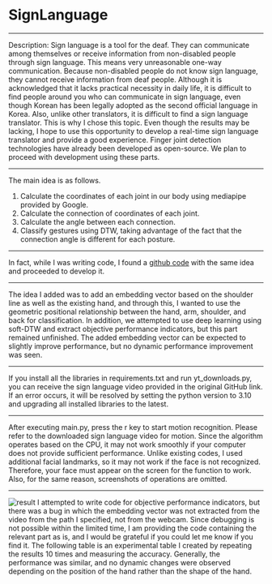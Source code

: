 # SignLanguage
----
Description: Sign language is a tool for the deaf. They can communicate among themselves or receive information from non-disabled people through sign language. This means very unreasonable one-way communication. Because non-disabled people do not know sign language, they cannot receive information from deaf people. Although it is acknowledged that it lacks practical necessity in daily life, it is difficult to find people around you who can communicate in sign language, even though Korean has been legally adopted as the second official language in Korea. Also, unlike other translators, it is difficult to find a sign language translator. This is why I chose this topic. Even though the results may be lacking, I hope to use this opportunity to develop a real-time sign language translator and provide a good experience. Finger joint detection technologies have already been developed as open-source. We plan to proceed with development using these parts.
***
The main idea is as follows.
1. Calculate the coordinates of each joint in our body using mediapipe provided by Google.
2. Calculate the connection of coordinates of each joint.
3. Calculate the angle between each connection.
4. Classify gestures using DTW, taking advantage of the fact that the connection angle is different for each posture.
***
In fact, while I was writing code, I found a [github code](https://github.com/gabguerin/Sign-Language-Recognition--MediaPipe-DTW) with the same idea and proceeded to develop it. 
***
The idea I added was to add an embedding vector based on the shoulder line as well as the existing hand, and through this, I wanted to use the geometric positional relationship between the hand, arm, shoulder, and back for classification. In addition, we attempted to use deep learning using soft-DTW and extract objective performance indicators, but this part remained unfinished.
The added embedding vector can be expected to slightly improve performance, but no dynamic performance improvement was seen.
***
If you install all the libraries in requirements.txt and run yt_downloads.py, you can receive the sign language video provided in the original GitHub link. If an error occurs, it will be resolved by setting the python version to 3.10 and upgrading all installed libraries to the latest.
***
After executing main.py, press the r key to start motion recognition. Please refer to the downloaded sign language video for motion. Since the algorithm operates based on the CPU, it may not work smoothly if your computer does not provide sufficient performance.
Unlike existing codes, I used additional facial landmarks, so it may not work if the face is not recognized. Therefore, your face must appear on the screen for the function to work. Also, for the same reason, screenshots of operations are omitted.
***
![result](https://github.com/stellacustodis/SignLanguage/assets/104292502/689094f9-3677-48dd-ae35-d6d99f81d8ab)
I attempted to write code for objective performance indicators, but there was a bug in which the embedding vector was not extracted from the video from the path I specified, not from the webcam. Since debugging is not possible within the limited time, I am providing the code containing the relevant part as is, and I would be grateful if you could let me know if you find it.
The following table is an experimental table I created by repeating the results 10 times and measuring the accuracy. Generally, the performance was similar, and no dynamic changes were observed depending on the position of the hand rather than the shape of the hand.
